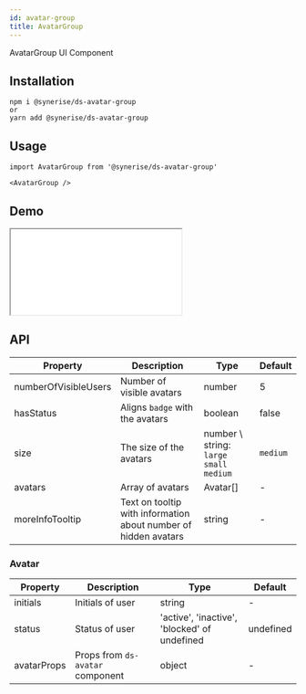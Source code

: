 ```yaml
---
id: avatar-group
title: AvatarGroup
---
```


AvatarGroup UI Component

## Installation

```
npm i @synerise/ds-avatar-group
or
yarn add @synerise/ds-avatar-group
```

## Usage

```
import AvatarGroup from '@synerise/ds-avatar-group'

<AvatarGroup />

```

## Demo

<iframe src="/storybook-static/iframe.html?id=components-avatar-group--default"></iframe>

## API

| Property             | Description                                                     | Type                                      | Default  |
| -------------------- | --------------------------------------------------------------- | ----------------------------------------- | -------- |
| numberOfVisibleUsers | Number of visible avatars                                       | number                                    | 5        |
| hasStatus            | Aligns `badge` with the avatars                                 | boolean                                   | false    |
| size                 | The size of the avatars                                         | number \ string: `large` `small` `medium` | `medium` |
| avatars              | Array of avatars                                                | Avatar[]                                  | -        |
| moreInfoTooltip      | Text on tooltip with information about number of hidden avatars | string                                    | -        |

### Avatar

| Property    | Description                      | Type                                         | Default   |
| ----------- | -------------------------------- | -------------------------------------------- | --------- |
| initials    | Initials of user                 | string                                       | -         |
| status      | Status of user                   | 'active', 'inactive', 'blocked' of undefined | undefined |
| avatarProps | Props from `ds-avatar` component | object                                       | -         |
